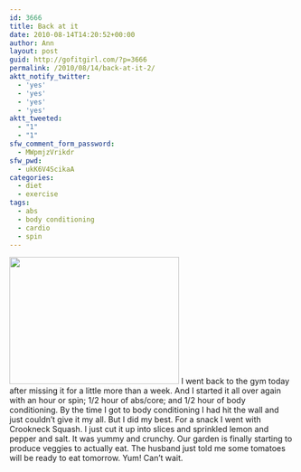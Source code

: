 ```yaml
---
id: 3666
title: Back at it
date: 2010-08-14T14:20:52+00:00
author: Ann
layout: post
guid: http://gofitgirl.com/?p=3666
permalink: /2010/08/14/back-at-it-2/
aktt_notify_twitter:
  - 'yes'
  - 'yes'
  - 'yes'
  - 'yes'
aktt_tweeted:
  - "1"
  - "1"
sfw_comment_form_password:
  - MWpmjzVrikdr
sfw_pwd:
  - ukK6V4ScikaA
categories:
  - diet
  - exercise
tags:
  - abs
  - body conditioning
  - cardio
  - spin
---
```

<img class="alignleft size-medium wp-image-3671" title="IMG_0816" src="http://gofitgirl.com/blog/wp-content/uploads/2010/08/IMG_08161-300x225.jpg" alt="" width="300" height="225" />  
I went back to the gym today after missing it for a little more than a week.  
And I started it all over again with an hour or spin; 1/2 hour of abs/core; and 1/2 hour of body conditioning.  
By the time I got to body conditioning I had hit the wall and just couldn&#8217;t give it my all. But I did my best.  
For a snack I went with Crookneck Squash. I just cut it up into slices and sprinkled lemon and pepper and salt. It was yummy and crunchy.  
Our garden is finally starting to produce veggies to actually eat. The husband just told me some tomatoes will be ready to eat tomorrow. Yum! Can&#8217;t wait.